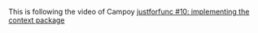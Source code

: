 This is following the video of Campoy [justforfunc #10: implementing the context package](https://www.youtube.com/watch?v=8M90t0KvEDY)
